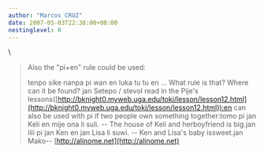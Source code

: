 ```yaml
---
author: "Marcos CRUZ"
date: 2007-05-03T22:38:00+00:00
nestinglevel: 0
---
```

\
> 
> Also the "pi+en" rule could be used:
> 
> tenpo sike nanpa pi wan en luka tu tu en ...
> What rule is that? Where can it be found?
> jan Setepo / stevoI read in the Pije's lessons([http://bknight0.myweb.uga.edu/toki/lesson/lesson12.html](http://bknight0.myweb.uga.edu/toki/lesson/lesson12.html)):en can also be used with pi if two people own something together:tomo pi jan Keli en mije ona li suli. --
 The house of Keli and herboyfriend is big.jan lili pi jan Ken en jan Lisa li suwi. --
 Ken and Lisa's baby issweet.jan Mako--
[http://alinome.net](http://alinome.net)